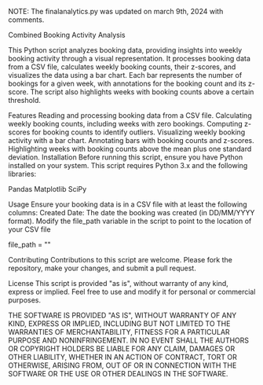 NOTE: The finalanalytics.py was updated on march 9th, 2024 with comments. 

Combined Booking Activity Analysis

This Python script analyzes booking data, providing insights into weekly booking activity through a visual representation. It processes booking data from a CSV file, calculates weekly booking counts, their z-scores, and visualizes the data using a bar chart. Each bar represents the number of bookings for a given week, with annotations for the booking count and its z-score. The script also highlights weeks with booking counts above a certain threshold.

Features
Reading and processing booking data from a CSV file.
Calculating weekly booking counts, including weeks with zero bookings.
Computing z-scores for booking counts to identify outliers.
Visualizing weekly booking activity with a bar chart.
Annotating bars with booking counts and z-scores.
Highlighting weeks with booking counts above the mean plus one standard deviation.
Installation
Before running this script, ensure you have Python installed on your system. This script requires Python 3.x and the following libraries:

Pandas
Matplotlib
SciPy

Usage
Ensure your booking data is in a CSV file with at least the following columns:
Created Date: The date the booking was created (in DD/MM/YYYY format).
Modify the file_path variable in the script to point to the location of your CSV file

file_path = ""

Contributing
Contributions to this script are welcome. Please fork the repository, make your changes, and submit a pull request.

License
This script is provided "as is", without warranty of any kind, express or implied. Feel free to use and modify it for personal or commercial purposes.

THE SOFTWARE IS PROVIDED "AS IS", WITHOUT WARRANTY OF ANY KIND, EXPRESS OR
IMPLIED, INCLUDING BUT NOT LIMITED TO THE WARRANTIES OF MERCHANTABILITY,
FITNESS FOR A PARTICULAR PURPOSE AND NONINFRINGEMENT. IN NO EVENT SHALL THE
AUTHORS OR COPYRIGHT HOLDERS BE LIABLE FOR ANY CLAIM, DAMAGES OR OTHER
LIABILITY, WHETHER IN AN ACTION OF CONTRACT, TORT OR OTHERWISE, ARISING FROM,
OUT OF OR IN CONNECTION WITH THE SOFTWARE OR THE USE OR OTHER DEALINGS IN THE
SOFTWARE.


